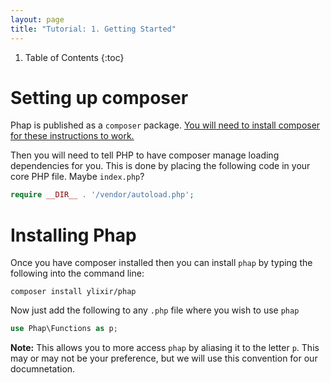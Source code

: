 ```yaml
---
layout: page
title: "Tutorial: 1. Getting Started"
---
```


<!-- prettier-ignore -->
1. Table of Contents
{:toc}

# Setting up composer

Phap is published as a `composer` package. [You will need to install composer for these instructions to work.](https://getcomposer.org/doc/00-intro.md)

Then you will need to tell PHP to have composer manage loading dependencies for you. This is done by placing the following code in your core PHP file. Maybe `index.php`?

```php
require __DIR__ . '/vendor/autoload.php';
```

# Installing Phap

Once you have composer installed then you can install `phap` by typing the following into the command line:

```shell
composer install ylixir/phap
```

Now just add the following to any `.php` file where you wish to use `phap`

```php
use Phap\Functions as p;
```

**Note:** This allows you to more access `phap` by aliasing it to the letter `p`. This may or may not be your preference, but we will use this convention
for our documnetation.
